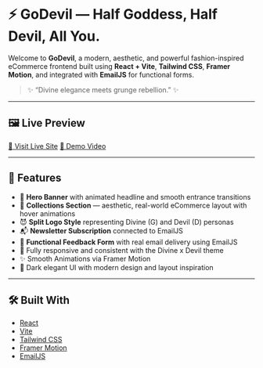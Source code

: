 # ⚡ GoDevil — Half Goddess, Half Devil, All You.

Welcome to **GoDevil**, a modern, aesthetic, and powerful fashion-inspired eCommerce frontend built using **React + Vite**, **Tailwind CSS**, **Framer Motion**, and integrated with **EmailJS** for functional forms.

> ✨ “Divine elegance meets grunge rebellion.” ✨

---

## 🖼️ Live Preview

[🔗 Visit Live Site]([https://godevil.netlify.app/devil](https://godevil.netlify.app/))  
[📸 Demo Video](https://your-demo-video-url.com)

---

## 📌 Features

- 💫 **Hero Banner** with animated headline and smooth entrance transitions
- 👼 **Collections Section** — aesthetic, real-world eCommerce layout with hover animations
- 😈 **Split Logo Style** representing Divine (G) and Devil (D) personas
- 📬 **Newsletter Subscription** connected to EmailJS
- 💌 **Functional Feedback Form** with real email delivery using EmailJS
- 🎨 Fully responsive and consistent with the Divine x Devil theme
- ✨ Smooth Animations via Framer Motion
- 🌙 Dark elegant UI with modern design and layout inspiration

---

## 🛠️ Built With

- [React](https://reactjs.org/)
- [Vite](https://vitejs.dev/)
- [Tailwind CSS](https://tailwindcss.com/)
- [Framer Motion](https://www.framer.com/motion/)
- [EmailJS](https://www.emailjs.com/)

